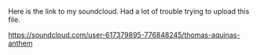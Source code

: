Here is the link to my soundcloud. Had a lot of trouble trying to upload this file.

https://soundcloud.com/user-617379895-776848245/thomas-aquinas-anthem

